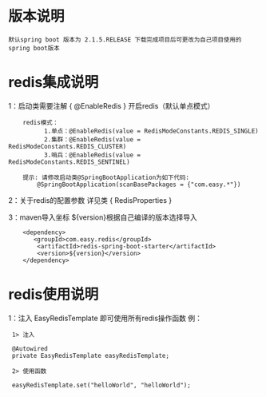  # 版本说明
   
    默认spring boot 版本为 2.1.5.RELEASE 下载完成项目后可更改为自己项目使用的spring boot版本  


 # redis集成说明
                    
1：启动类需要注解 { @EnableRedis } 开启redis（默认单点模式）  
       
        redis模式：
              1.单点：@EnableRedis(value = RedisModeConstants.REDIS_SINGLE)
              2.集群：@EnableRedis(value = RedisModeConstants.REDIS_CLUSTER)
              3.哨兵：@EnableRedis(value = RedisModeConstants.REDIS_SENTINEL)
        
        提示: 请修改启动类@SpringBootApplication为如下代码:
            @SpringBootApplication(scanBasePackages = {"com.easy.*"})
    
 
2：关于redis的配置参数 详见类 { RedisProperties }
  
3：maven导入坐标 ${version}根据自己编译的版本选择导入
 
        <dependency>
           <groupId>com.easy.redis</groupId>
            <artifactId>redis-spring-boot-starter</artifactId>
            <version>${version}</version>
        </dependency>
 
 # redis使用说明
  
1：注入 EasyRedisTemplate 即可使用所有redis操作函数  例：
  
     1> 注入
     
     @Autowired
     private EasyRedisTemplate easyRedisTemplate;

     2> 使用函数
     
     easyRedisTemplate.set("helloWorld", "helloWorld");
                                          
